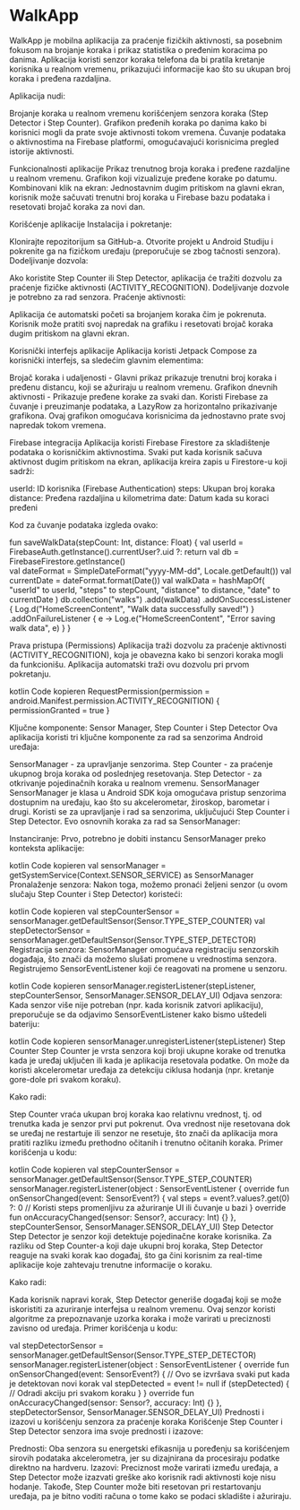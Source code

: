 # WalkApp
WalkApp je mobilna aplikacija za praćenje fizičkih aktivnosti, sa posebnim fokusom na brojanje koraka i prikaz statistika o pređenim koracima po danima. Aplikacija koristi senzor koraka telefona da bi pratila kretanje korisnika u realnom vremenu, prikazujući informacije kao što su ukupan broj koraka i pređena razdaljina.

Aplikacija nudi:

Brojanje koraka u realnom vremenu korišćenjem senzora koraka (Step Detector i Step Counter).
Grafikon pređenih koraka po danima kako bi korisnici mogli da prate svoje aktivnosti tokom vremena.
Čuvanje podataka o aktivnostima na Firebase platformi, omogućavajući korisnicima pregled istorije aktivnosti.

Funkcionalnosti aplikacije
Prikaz trenutnog broja koraka i pređene razdaljine u realnom vremenu.
Grafikon koji vizualizuje pređene korake po datumu.
Kombinovani klik na ekran: Jednostavnim dugim pritiskom na glavni ekran, korisnik može sačuvati trenutni broj koraka u Firebase bazu podataka i resetovati brojač koraka za novi dan.

Korišćenje aplikacije
Instalacija i pokretanje:

Klonirajte repozitorijum sa GitHub-a.
Otvorite projekt u Android Studiju i pokrenite ga na fizičkom uređaju (preporučuje se zbog tačnosti senzora).
Dodeljivanje dozvola:

Ako koristite Step Counter ili Step Detector, aplikacija će tražiti dozvolu za praćenje fizičke aktivnosti (ACTIVITY_RECOGNITION). Dodeljivanje dozvole je potrebno za rad senzora.
Praćenje aktivnosti:

Aplikacija će automatski početi sa brojanjem koraka čim je pokrenuta. Korisnik može pratiti svoj napredak na grafiku i resetovati brojač koraka dugim pritiskom na glavni ekran.

Korisnički interfejs aplikacije
Aplikacija koristi Jetpack Compose za korisnički interfejs, sa sledećim glavnim elementima:

Brojač koraka i udaljenosti - Glavni prikaz prikazuje trenutni broj koraka i pređenu distancu, koji se ažuriraju u realnom vremenu.
Grafikon dnevnih aktivnosti - Prikazuje pređene korake za svaki dan. Koristi Firebase za čuvanje i preuzimanje podataka, a LazyRow za horizontalno prikazivanje grafikona. Ovaj grafikon omogućava korisnicima da jednostavno prate svoj napredak tokom vremena.

Firebase integracija
Aplikacija koristi Firebase Firestore za skladištenje podataka o korisničkim aktivnostima. Svaki put kada korisnik sačuva aktivnost dugim pritiskom na ekran, aplikacija kreira zapis u Firestore-u koji sadrži:

userId: ID korisnika (Firebase Authentication)
steps: Ukupan broj koraka
distance: Pređena razdaljina u kilometrima
date: Datum kada su koraci pređeni

Kod za čuvanje podataka izgleda ovako:

fun saveWalkData(stepCount: Int, distance: Float) {
    val userId = FirebaseAuth.getInstance().currentUser?.uid ?: return
    val db = FirebaseFirestore.getInstance()    
    val dateFormat = SimpleDateFormat("yyyy-MM-dd", Locale.getDefault())
    val currentDate = dateFormat.format(Date())
    val walkData = hashMapOf(
        "userId" to userId,
        "steps" to stepCount,
        "distance" to distance,
        "date" to currentDate
    )
    db.collection("walks")
        .add(walkData)
        .addOnSuccessListener {
            Log.d("HomeScreenContent", "Walk data successfully saved!")
        }
        .addOnFailureListener { e ->
            Log.e("HomeScreenContent", "Error saving walk data", e)
        }
}

Prava pristupa (Permissions)
Aplikacija traži dozvolu za praćenje aktivnosti (ACTIVITY_RECOGNITION), koja je obavezna kako bi senzori koraka mogli da funkcionišu. Aplikacija automatski traži ovu dozvolu pri prvom pokretanju.

kotlin
Code kopieren
RequestPermission(permission = android.Manifest.permission.ACTIVITY_RECOGNITION) {
    permissionGranted = true
}

Ključne komponente: Sensor Manager, Step Counter i Step Detector
Ova aplikacija koristi tri ključne komponente za rad sa senzorima Android uređaja:

SensorManager - za upravljanje senzorima.
Step Counter - za praćenje ukupnog broja koraka od poslednjeg resetovanja.
Step Detector - za otkrivanje pojedinačnih koraka u realnom vremenu.
SensorManager
SensorManager je klasa u Android SDK koja omogućava pristup senzorima dostupnim na uređaju, kao što su akcelerometar, žiroskop, barometar i drugi. Koristi se za upravljanje i rad sa senzorima, uključujući Step Counter i Step Detector. Evo osnovnih koraka za rad sa SensorManager:

Instanciranje: Prvo, potrebno je dobiti instancu SensorManager preko konteksta aplikacije:

kotlin
Code kopieren
val sensorManager = getSystemService(Context.SENSOR_SERVICE) as SensorManager
Pronalaženje senzora: Nakon toga, možemo pronaći željeni senzor (u ovom slučaju Step Counter i Step Detector) koristeći:

kotlin
Code kopieren
val stepCounterSensor = sensorManager.getDefaultSensor(Sensor.TYPE_STEP_COUNTER)
val stepDetectorSensor = sensorManager.getDefaultSensor(Sensor.TYPE_STEP_DETECTOR)
Registracija senzora: SensorManager omogućava registraciju senzorskih događaja, što znači da možemo slušati promene u vrednostima senzora. Registrujemo SensorEventListener koji će reagovati na promene u senzoru.

kotlin
Code kopieren
sensorManager.registerListener(stepListener, stepCounterSensor, SensorManager.SENSOR_DELAY_UI)
Odjava senzora: Kada senzor više nije potreban (npr. kada korisnik zatvori aplikaciju), preporučuje se da odjavimo SensorEventListener kako bismo uštedeli bateriju:

kotlin
Code kopieren
sensorManager.unregisterListener(stepListener)
Step Counter
Step Counter je vrsta senzora koji broji ukupne korake od trenutka kada je uređaj uključen ili kada je aplikacija resetovala podatke. On može da koristi akcelerometar uređaja za detekciju ciklusa hodanja (npr. kretanje gore-dole pri svakom koraku).

Kako radi:

Step Counter vraća ukupan broj koraka kao relativnu vrednost, tj. od trenutka kada je senzor prvi put pokrenut.
Ova vrednost nije resetovana dok se uređaj ne restartuje ili senzor ne resetuje, što znači da aplikacija mora pratiti razliku između prethodno očitanih i trenutno očitanih koraka.
Primer korišćenja u kodu:

kotlin
Code kopieren
val stepCounterSensor = sensorManager.getDefaultSensor(Sensor.TYPE_STEP_COUNTER)
sensorManager.registerListener(object : SensorEventListener {
    override fun onSensorChanged(event: SensorEvent?) {
        val steps = event?.values?.get(0) ?: 0
        // Koristi steps promenljivu za ažuriranje UI ili čuvanje u bazi
    }
    override fun onAccuracyChanged(sensor: Sensor?, accuracy: Int) {}
}, stepCounterSensor, SensorManager.SENSOR_DELAY_UI)
Step Detector
Step Detector je senzor koji detektuje pojedinačne korake korisnika. Za razliku od Step Counter-a koji daje ukupni broj koraka, Step Detector reaguje na svaki korak kao događaj, što ga čini korisnim za real-time aplikacije koje zahtevaju trenutne informacije o koraku.

Kako radi:

Kada korisnik napravi korak, Step Detector generiše događaj koji se može iskoristiti za azuriranje interfejsa u realnom vremenu.
Ovaj senzor koristi algoritme za prepoznavanje uzorka koraka i može varirati u preciznosti zavisno od uređaja.
Primer korišćenja u kodu:

val stepDetectorSensor = sensorManager.getDefaultSensor(Sensor.TYPE_STEP_DETECTOR)
sensorManager.registerListener(object : SensorEventListener {
    override fun onSensorChanged(event: SensorEvent?) {
        // Ovo se izvršava svaki put kada je detektovan novi korak
        val stepDetected = event != null
        if (stepDetected) {
            // Odradi akciju pri svakom koraku
        }
    }
    override fun onAccuracyChanged(sensor: Sensor?, accuracy: Int) {}
}, stepDetectorSensor, SensorManager.SENSOR_DELAY_UI)
Prednosti i izazovi u korišćenju senzora za praćenje koraka
Korišćenje Step Counter i Step Detector senzora ima svoje prednosti i izazove:

Prednosti: Oba senzora su energetski efikasnija u poređenju sa korišćenjem sirovih podataka akcelerometra, jer su dizajnirana da procesiraju podatke direktno na hardveru.
Izazovi: Preciznost može varirati između uređaja, a Step Detector može izazvati greške ako korisnik radi aktivnosti koje nisu hodanje. Takođe, Step Counter može biti resetovan pri restartovanju uređaja, pa je bitno voditi računa o tome kako se podaci skladište i ažuriraju.

